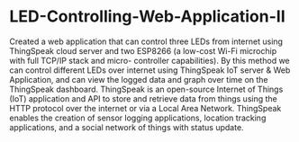# LED-Controlling-Web-Application-II
Created a web application that can control three LEDs from internet using ThingSpeak cloud server and two ESP8266 (a low-cost Wi-Fi microchip with full TCP/IP stack and micro- controller capabilities). By this method we can control different LEDs over internet using ThingSpeak IoT server & Web Application, and can view the logged data and graph over time on the ThingSpeak dashboard. ThingSpeak is an open-source Internet of Things (IoT) application and API to store and retrieve data from things using the HTTP protocol over the internet or via a Local Area Network. ThingSpeak enables the creation of sensor logging applications, location tracking applications, and a social network of things with status update.
